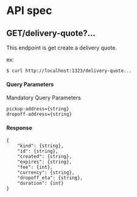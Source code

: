 # API spec

## GET/delivery-quote?...

This endpoint is get create a delivery quote.

ex:

```
$ curl http://localhost:1323/delivery-quote...
```

#### Query Parameters

Mandatory Query Parameters

```
pickup-address={string}
dropoff-address={string}

```

#### Response
```
{
    "kind": {string},
    "id": {string},
    "created": {string},
    "expires": {string},
    "fee": {int},
    "currency": {string},
    "dropoff_eta": {string},
    "duration": {int}
}
```
